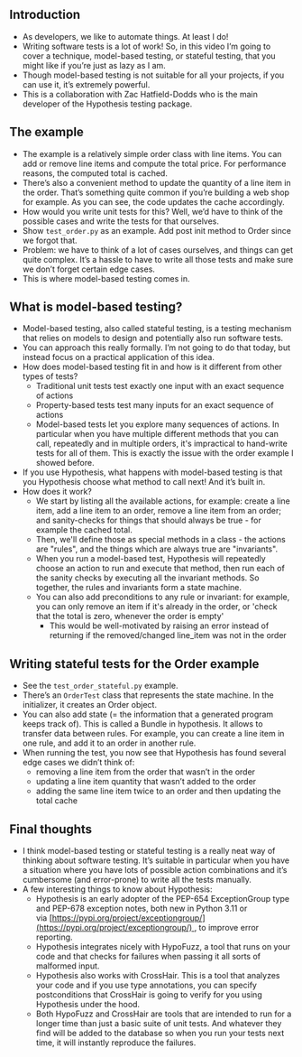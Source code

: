 ## Introduction

- As developers, we like to automate things. At least I do!
- Writing software tests is a lot of work! So, in this video I’m going to cover a technique, model-based testing, or stateful testing, that you might like if you’re just as lazy as I am.
- Though model-based testing is not suitable for all your projects, if you can use it, it’s extremely powerful.
- This is a collaboration with Zac Hatfield-Dodds who is the main developer of the Hypothesis testing package.

## The example

- The example is a relatively simple order class with line items. You can add or remove line items and compute the total price. For performance reasons, the computed total is cached.
- There’s also a convenient method to update the quantity of a line item in the order. That’s something quite common if you’re building a web shop for example. As you can see, the code updates the cache accordingly.
- How would you write unit tests for this? Well, we’d have to think of the possible cases and write the tests for that ourselves.
- Show `test_order.py` as an example. Add post init method to Order since we forgot that.
- Problem: we have to think of a lot of cases ourselves, and things can get quite complex. It’s a hassle to have to write all those tests and make sure we don’t forget certain edge cases.
- This is where model-based testing comes in.

## What is model-based testing?

- Model-based testing, also called stateful testing, is a testing mechanism that relies on models to design and potentially also run software tests.
- You can approach this really formally. I’m not going to do that today, but instead focus on a practical application of this idea.
- How does model-based testing fit in and how is it different from other types of tests?
  - Traditional unit tests test exactly one input with an exact sequence of actions
  - Property-based tests test many inputs for an exact sequence of actions
  - Model-based tests let you explore many sequences of actions. In particular when you have multiple different methods that you can call, repeatedly and in multiple orders, it's impractical to hand-write tests for all of them. This is exactly the issue with the order example I showed before.
- If you use Hypothesis, what happens with model-based testing is that you Hypothesis choose what method to call next! And it’s built in.
- How does it work?
  - We start by listing all the available actions, for example: create a line item, add a line item to an order, remove a line item from an order; and sanity-checks for things that should always be true - for example the cached total.
  - Then, we'll define those as special methods in a class - the actions are "rules", and the things which are always true are "invariants".
  - When you run a model-based test, Hypothesis will repeatedly choose an action to run and execute that method, then run each of the sanity checks by executing all the invariant methods. So together, the rules and invariants form a state machine.
  - You can also add preconditions to any rule or invariant: for example, you can only remove an item if it's already in the order, or 'check that the total is zero, whenever the order is empty'
    - This would be well-motivated by raising an error instead of returning if the removed/changed line_item was not in the order

## Writing stateful tests for the Order example

- See the `test_order_stateful.py` example.
- There’s an `OrderTest` class that represents the state machine. In the initializer, it creates an Order object.
- You can also add state (= the information that a generated program keeps track of). This is called a Bundle in hypothesis. It allows to transfer data between rules. For example, you can create a line item in one rule, and add it to an order in another rule.
- When running the test, you now see that Hypothesis has found several edge cases we didn’t think of:
  - removing a line item from the order that wasn’t in the order
  - updating a line item quantity that wasn’t added to the order
  - adding the same line item twice to an order and then updating the total cache

## Final thoughts

- I think model-based testing or stateful testing is a really neat way of thinking about software testing. It’s suitable in particular when you have a situation where you have lots of possible action combinations and it’s cumbersome (and error-prone) to write all the tests manually.
- A few interesting things to know about Hypothesis:
  - Hypothesis is an early adopter of the PEP-654 ExceptionGroup type and PEP-678 exception notes, both new in Python 3.11 or via [https://pypi.org/project/exceptiongroup/](https://pypi.org/project/exceptiongroup/) , to improve error reporting.
  - Hypothesis integrates nicely with HypoFuzz, a tool that runs on your code and that checks for failures when passing it all sorts of malformed input.
  - Hypothesis also works with CrossHair. This is a tool that analyzes your code and if you use type annotations, you can specify postconditions that CrossHair is going to verify for you using Hypothesis under the hood.
  - Both HypoFuzz and CrossHair are tools that are intended to run for a longer time than just a basic suite of unit tests. And whatever they find will be added to the database so when you run your tests next time, it will instantly reproduce the failures.
